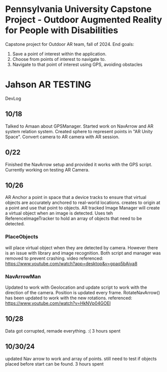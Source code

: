 # Pennsylvania University Capstone Project - Outdoor Augmented Reality for People with Disabilities

Capstone project for Outdoor AR team, fall of 2024.
End goals:
1. Save a point of interest within the application.
2. Choose from points of interest to navigate to.
3. Navigate to that point of interest using GPS, avoiding obstacles

# Jahson AR TESTING

DevLog
## 10/18
Talked to Amaan about GPSManager. Started work on NavArrow and AR system relation system. Created sphere to represent points in "AR Unity Space". Convert camera to AR camera with AR session.

## 0/22
Finished the NavArrow setup and provided it works with the GPS script. Currently working on testing AR Camera.

## 10/26
AR Anchor a point in space that a device tracks to ensure that virtual objects are accurately anchored to real-world locations. creates to origin at a point and use that point to objects. AR tracked Image Manager will create a virtual object when an image is detected. Uses teh ReferenceImageTracker to hold an array of objects that need to be detected.

### PlaceObjects
will place virtual object when they are detected by camera. However there is an issue with library and image recognition. Both script and manager was removed to prevent crashing. video referenced: https://www.youtube.com/watch?app=desktop&v=gpaq5bAjya8

### NavArrowMan
Updated to work with Geolocation and update script to work with the direction of the camera. Position is updated every frame. RotateNavArrow() has been updated to work with the new rotations.
referenced: https://www.youtube.com/watch?v=HkNVp04GOEI

## 10/28
Data got corrupted, remade everything. :( 
    3 hours spent
## 10/30/24
updated Nav arrow to work and array of points. still need to test if objects placed before start can be found.
    3 hours spent
